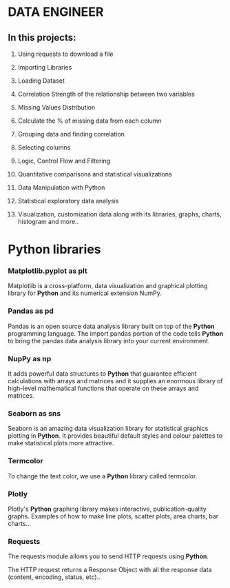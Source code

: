 
# **DATA ENGINEER**

## In this projects:

1. Using requests to download a file

2. Importing Libraries

3. Loading Dataset 

4. Correlation Strength of the relationship between two variables

5. Missing Values Distribution

6. Calculate the % of missing data from each column

7. Grouping data and finding correlation

8. Selecting columns

9. Logic, Control Flow and Filtering

10. Quantitative comparisons and statistical visualizations

11. Data Manipulation with Python

12. Statistical exploratory data analysis

13. Visualization, customization data along with its libraries, graphs, charts, histogram and more..


# Python libraries

### Matplotlib.pyplot as plt

Matplotlib is a cross-platform, data visualization and graphical plotting library for **Python** and its numerical extension NumPy.

### Pandas as pd

Pandas is an open source data analysis library built on top of the **Python** programming language. The import pandas portion of the code tells **Python** to bring the pandas data analysis library into your current environment.

### NupPy as np

It adds powerful data structures to **Python** that guarantee efficient calculations with arrays and matrices and it supplies an enormous library of high-level mathematical functions that operate on these arrays and matrices.

### Seaborn as sns

Seaborn is an amazing data visualization library for statistical graphics plotting in **Python**. It provides beautiful default styles and colour palettes to make statistical plots more attractive.

### Termcolor

To change the text color, we use a **Python** library called termcolor.

### Plotly

Plotly's **Python** graphing library makes interactive, publication-quality graphs. Examples of how to make line plots, scatter plots, area charts, bar charts...

### Requests

The requests module allows you to send HTTP requests using **Python**.

The HTTP request returns a Response Object with all the response data (content, encoding, status, etc)..